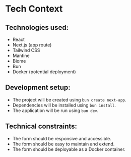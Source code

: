 # Tech Context

## Technologies used:
* React
* Next.js (app route)
* Tailwind CSS
* Mantine
* Biome
* Bun
* Docker (potential deployment)

## Development setup:
* The project will be created using `bun create next-app`.
* Dependencies will be installed using `bun install`.
* The application will be run using `bun dev`.

## Technical constraints:
* The form should be responsive and accessible.
* The form should be easy to maintain and extend.
* The form should be deployable as a Docker container.
